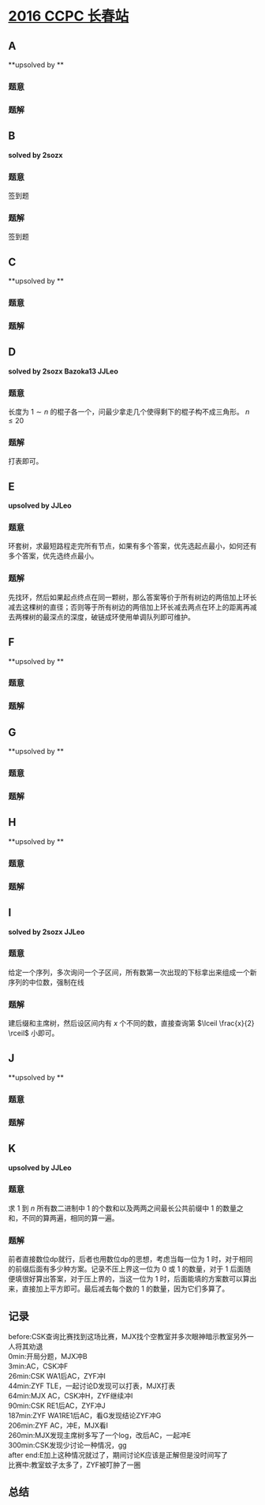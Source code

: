 # [2016 CCPC 长春站](https://vjudge.net/contest/394412#overview)

## **A**

**upsolved by **

### 题意



### 题解



## **B**

**solved by 2sozx**

### 题意

签到题

### 题解

签到题

## **C**

**upsolved by **

### 题意



### 题解



## **D**

**solved by 2sozx Bazoka13 JJLeo**

### 题意

长度为 $1\sim n$ 的棍子各一个，问最少拿走几个使得剩下的棍子构不成三角形。 $n\le 20$

### 题解

打表即可。

## **E**

**upsolved by JJLeo**

### 题意

环套树，求最短路程走完所有节点，如果有多个答案，优先选起点最小，如何还有多个答案，优先选终点最小。

### 题解

先找环，然后如果起点终点在同一颗树，那么答案等价于所有树边的两倍加上环长减去这棵树的直径；否则等于所有树边的两倍加上环长减去两点在环上的距离再减去两棵树的最深点的深度，破链成环使用单调队列即可维护。

## **F**

**upsolved by **

### 题意



### 题解



## **G**

**upsolved by **

### 题意



### 题解



## **H**

**upsolved by **

### 题意



### 题解



## **I**

**solved by 2sozx JJLeo**

### 题意

给定一个序列，多次询问一个子区间，所有数第一次出现的下标拿出来组成一个新序列的中位数，强制在线

### 题解

建后缀和主席树，然后设区间内有 $x$ 个不同的数，直接查询第 $\lceil \frac{x}{2} \rceil$ 小即可。

## **J**

**upsolved by **

### 题意



### 题解



## **K**

**upsolved by JJLeo**

### 题意

求 $1$ 到 $n$ 所有数二进制中 $1$ 的个数和以及两两之间最长公共前缀中 $1$ 的数量之和，不同的算两遍，相同的算一遍。

### 题解

前者直接数位dp就行，后者也用数位dp的思想，考虑当每一位为 $1$ 时，对于相同的前缀后面有多少种方案。记录不压上界这一位为 $0$ 或 $1$ 的数量，对于 $1$ 后面随便填很好算出答案，对于压上界的，当这一位为 $1$ 时，后面能填的方案数可以算出来，直接加上平方即可。最后减去每个数的 $1$ 的数量，因为它们多算了。



## **记录**

before:CSK查询比赛找到这场比赛，MJX找个空教室并多次眼神暗示教室另外一人将其劝退<br>
0min:开局分题，MJX冲B<br>
3min:AC，CSK冲F<br>
26min:CSK WA1后AC，ZYF冲I<br>
44min:ZYF TLE，一起讨论D发现可以打表，MJX打表<br>
64min:MJX AC，CSK冲H，ZYF继续冲I<br>
90min:CSK RE1后AC，ZYF冲J<br>
187min:ZYF WA1RE1后AC，看G发现结论ZYF冲G<br>
206min:ZYF AC，冲E，MJX看I<br>
260min:MJX发现主席树多写了一个log，改后AC，一起冲E<br>
300min:CSK发现少讨论一种情况，gg<br>
after end:E加上这种情况就过了，期间讨论K应该是正解但是没时间写了<br>
比赛中:教室蚊子太多了，ZYF被叮肿了一圈

## **总结**

